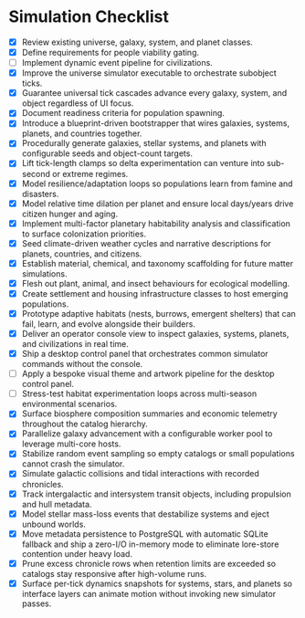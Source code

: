 # Simulation Checklist

- [x] Review existing universe, galaxy, system, and planet classes.
- [x] Define requirements for people viability gating.
- [ ] Implement dynamic event pipeline for civilizations.
- [x] Improve the universe simulator executable to orchestrate subobject ticks.
- [x] Guarantee universal tick cascades advance every galaxy, system, and object regardless of UI focus.
- [x] Document readiness criteria for population spawning.
- [x] Introduce a blueprint-driven bootstrapper that wires galaxies, systems, planets, and countries together.
- [x] Procedurally generate galaxies, stellar systems, and planets with configurable seeds and object-count targets.
- [x] Lift tick-length clamps so delta experimentation can venture into sub-second or extreme regimes.
- [x] Model resilience/adaptation loops so populations learn from famine and disasters.
- [x] Model relative time dilation per planet and ensure local days/years drive citizen hunger and aging.
- [x] Implement multi-factor planetary habitability analysis and classification to surface colonization priorities.
- [x] Seed climate-driven weather cycles and narrative descriptions for planets, countries, and citizens.
- [x] Establish material, chemical, and taxonomy scaffolding for future matter simulations.
- [x] Flesh out plant, animal, and insect behaviours for ecological modelling.
- [x] Create settlement and housing infrastructure classes to host emerging populations.
- [x] Prototype adaptive habitats (nests, burrows, emergent shelters) that can fail, learn, and evolve alongside their builders.
- [x] Deliver an operator console view to inspect galaxies, systems, planets, and civilizations in real time.
- [x] Ship a desktop control panel that orchestrates common simulator commands without the console.
- [ ] Apply a bespoke visual theme and artwork pipeline for the desktop control panel.
- [ ] Stress-test habitat experimentation loops across multi-season environmental scenarios.
- [x] Surface biosphere composition summaries and economic telemetry throughout the catalog hierarchy.
- [x] Parallelize galaxy advancement with a configurable worker pool to leverage multi-core hosts.
- [x] Stabilize random event sampling so empty catalogs or small populations cannot crash the simulator.
- [x] Simulate galactic collisions and tidal interactions with recorded chronicles.
- [x] Track intergalactic and intersystem transit objects, including propulsion and hull metadata.
- [x] Model stellar mass-loss events that destabilize systems and eject unbound worlds.
- [x] Move metadata persistence to PostgreSQL with automatic SQLite fallback and ship a zero-I/O in-memory mode to eliminate lore-store contention under heavy load.
- [x] Prune excess chronicle rows when retention limits are exceeded so catalogs stay responsive after high-volume runs.
- [x] Surface per-tick dynamics snapshots for systems, stars, and planets so interface layers can animate motion without
      invoking new simulator passes.
